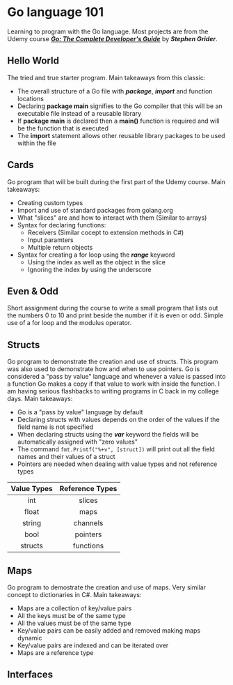# Go language 101
Learning to program with the Go language. Most projects are 
from the Udemy course [***Go: The Complete Developer's Guide***](https://www.udemy.com/share/101Xzy3@sLnIUzctBBQGBPVAGtwXSNuUSUeJvsDT7YT1srtaIuiuyQttgpAoZWFCMkoKc92I/) by ***Stephen Grider***.  
## Hello World
The tried and true starter program. Main takeaways from this classic:
- The overall structure of a Go file with ***package***, ***import*** and function locations
- Declaring **package main** signifies to the Go compiler that this will be an executable file
  instead of a reusable library
- If **package main** is declared then a **main()** function is required and will be the function
  that is executed
- The **import** statement allows other reusable library packages to be used within the file
## Cards
Go program that will be built during the first part of the Udemy course. Main takeaways:
- Creating custom types
- Import and use of standard packages from golang.org
- What "slices" are and how to interact with them (Similar to arrays)
- Syntax for declaring functions:
  - Receivers (Similar cocept to extension methods in C#)
  - Input paramters
  - Multiple return objects
- Syntax for creating a for loop using the ***range*** keyword
  - Using the index as well as the object in the slice
  - Ignoring the index by using the underscore
## Even & Odd
Short assignment during the course to write a small program that lists out the numbers 0 to 10 and print beside the number if it is even or odd. Simple use of a for loop and the modulus operator.
## Structs
Go program to demonstrate the creation and use of structs. This program was also used to demonstrate how and when to use pointers. Go is considered a "pass by value" language and whenever a value is passed into a function Go makes a copy if that value to work with inside the function. I am having serious flashbacks to writing programs in C back in my college days. Main takeaways:
- Go is a "pass by value" language by default
- Declaring structs with values depends on the order of the values if the field name is not specified
- When declaring structs using the ***var*** keyword the fields will be automatically assigned with "zero values"
- The command `fmt.Printf("%+v", [struct])` will print out all the field names and their values of a struct
- Pointers are needed when dealing with value types and not reference types

|Value Types|Reference Types|
|:---:|:---:|
|int|slices|
|float|maps|
|string|channels|
|bool|pointers|
|structs|functions|

## Maps
Go program to demostrate the creation and use of maps. Very similar concept to dictionaries in C#. Main takeaways:
- Maps are a collection of key/value pairs
- All the keys must be of the same type
- All the values must be of the same type
- Key/value pairs can be easily added and removed making maps dynamic
- Key/value pairs are indexed and can be iterated over
- Maps are a reference type

## Interfaces
